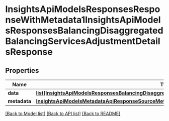 # InsightsApiModelsResponsesResponseWithMetadata1InsightsApiModelsResponsesBalancingDisaggregatedBalancingServicesAdjustmentDetailsResponse

## Properties
Name | Type | Description | Notes
------------ | ------------- | ------------- | -------------
**data** | [**list[InsightsApiModelsResponsesBalancingDisaggregatedBalancingServicesAdjustmentDetailsResponse]**](InsightsApiModelsResponsesBalancingDisaggregatedBalancingServicesAdjustmentDetailsResponse.md) |  | [optional] 
**metadata** | [**InsightsApiModelsMetadataApiResponseSourceMetadata**](InsightsApiModelsMetadataApiResponseSourceMetadata.md) |  | [optional] 

[[Back to Model list]](../README.md#documentation-for-models) [[Back to API list]](../README.md#documentation-for-api-endpoints) [[Back to README]](../README.md)

